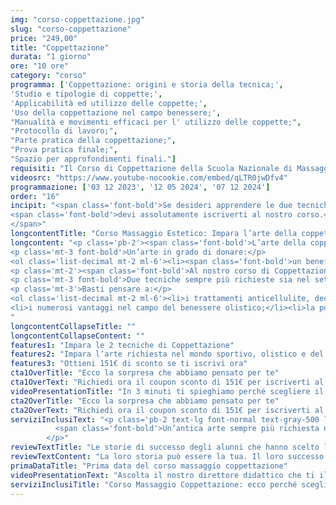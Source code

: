```yaml
---
img: "corso-coppettazione.jpg"
slug: "corso-coppettazione"
price: "249,00"
title: "Coppettazione"
durata: "1 giorno"
ore: "10 ore"
category: "corso"
programma: ['Coppettazione: origini e storia della tecnica;',
'Studio e tipologie di coppette;',
'Applicabilità ed utilizzo delle coppette;',
'Uso della coppettazione nel campo benessere;',
"Manualità e movimenti efficaci per l' utilizzo delle coppette;",
"Protocollo di lavoro;",
"Parte pratica della coppettazione;",
"Prova pratica finale;",
"Spazio per approfondimenti finali."]
requisiti: "Il Corso di Coppettazione della Scuola Nazionale di Massaggio Tao® è aperto a chi ha già un'esperienza di base precedente, e soprattutto una conoscenza delle tecniche occidentali del Massaggio Classico Svedese, quali sfioramenti, frizioni, impastamenti, vibrazioni e percussioni, in tutte le loro varianti."
videosrc: "https://www.youtube-nocookie.com/embed/qLTR0jwDfv4"
programmazione: ['03 12 2023', '12 05 2024', '07 12 2024']    
order: "16"
incipit: "<span class='font-bold'>Se desideri apprendere le due tecniche di coppettazione</span> più richieste nel mondo del massaggio
<span class='font-bold'>devi assolutamente iscriverti al nostro corso.</span><span class='block my-3'>Cosa aspetti?</span> <span class='font-bold'>Contattaci subito per avere tutte le info che desideri.
</span>"
longcontentTitle: "Corso Massaggio Estetico: Impara l’arte della coppettazione con le due tecniche più richieste"            
longcontent: "<p class='pb-2'><span class='font-bold'>L’arte della coppettazione deriva dall'antica medicina tradizionale cinese</span> poi diffusasi in Occidente <span class='font-bold'>e si basa sull’uso di piccole coppette</span> (di materiali e dimensioni variabili) <span class='font-bold'>che vengono applicate</span> con precisione e criterio <span class='font-bold'>su determinate zone del corpo</span>, creando un effetto ventosa.</p>
<p class='mt-3 font-bold'>Un’arte in grado di donare:</p>
<ol class='list-decimal mt-2 ml-6'><li><span class='font-bold'>un beneficio generale, migliorando la circolazione</span> e il sistema nervoso autonomo, <span class='font-bold'>depurando e disintossicando l’organismo</span>, rinforzando il sistema immunitario;</li><li><span class='font-bold'>un beneficio locale in quanto allevia il dolore</span>, scioglie le tensioni muscolari e tonifica la pelle e i muscoli.</li></ol>
<p class='mt-2'><span class='font-bold'>Al nostro corso di Coppettazione scoprirai come usare al meglio questo strumento, apprendendo sia la tecnica statica</span>, con le coppette fisse sulla pelle, <span class='font-bold'>sia la tecnica dinamica</span>, con le coppette che scivolano sulla pelle oliata.</p>
<p class='mt-3 font-bold'>Due tecniche sempre più richieste sia nel settore terapeutico che sportivo ed estetico. Per questo motivo la coppettazione è praticata anche all’interno di un corso massaggio estetico.</p>
<p class='mt-3'>Basti pensare a:</p>
<ol class='list-decimal mt-2 ml-6'><li>i trattamenti anticellulite, decontratturanti e del sistema linfatico o fasciale;</li>
<li>i numerosi vantaggi nel campo del benessere olistico;</li><li>la possibilità di trattare le sindromi dolorose e le sindromi depressive con forte ansia;</li><li>l’opportunità di mobilizzare i tessuti in caso di immobilizzazione prolungata;</li><li>il supporto agli atleti sciogliendo le tensioni muscolari dopo l’allenamento o la gara, ma anche per alleviare i dolori reumatici.</li></ol>
"
longcontentCollapseTitle: ""
longcontentCollapseContent: ""
features1: "Impara le 2 tecniche di Coppettazione"
features2: "Impara l’arte richiesta nel mondo sportivo, olistico e del benessere"
features3: "Ottieni 151€ di sconto se ti iscrivi ora"  
cta1OverTitle: "Ecco la sorpresa che abbiamo pensato per te"
cta1OverText: "Richiedi ora il coupon sconto di 151€ per iscriverti al corso massaggio coppettazione."
videoPresentationTitle: "In 3 minuti ti spieghiamo perché scegliere il corso di coppettazione"
cta2OverTitle: "Ecco la sorpresa che abbiamo pensato per te"
cta2OverText: "Richiedi ora il coupon sconto di 151€ per iscriverti al corso di coppettazione"
serviziInclusiText: "<p class='pb-2 text-lg font-normal text-gray-500 lg:text-xl sm:px-16 lg:px-48 text-justify'>
          <span class='font-bold'>Un’antica arte sempre più richiesta nel mondo del benessere, sportivo e olistico.</span> Un’arte che prevede due tecniche di coppettazione in grado di donare benefici immediati sia localizzati che generali sull’intero organismo. <span class='font-bold'>Un’arte che ti permetterà di ampliare le tue competenze</span>ed esercitare con professionalità le tecniche di coppettazione. Cosa aspetti? <span class='font-bold'>Iscriviti ora al nostro corso di coppettazione.</span>  
        </p>"
reviewTextTitle: "Le storie di successo degli alunni che hanno scelto la nostra scuola di massaggio"        
reviewTextContent: "La loro storia può essere la tua. Il loro successo puoi ottenerlo anche tu.<span class='block py-2'>Cosa aspetti? Scegli anche tu di essere finalmente felice del lavoro che scegli.</span>" 
primaDataTitle: "Prima data del corso massaggio coppettazione"
videoPresentationText: "Ascolta il nostro direttore didattico che ti illustra i vantaggi del corso massaggio estetico."
serviziInclusiTitle: "Corso Massaggio Coppettazione: ecco perché sceglierlo"
---
```

